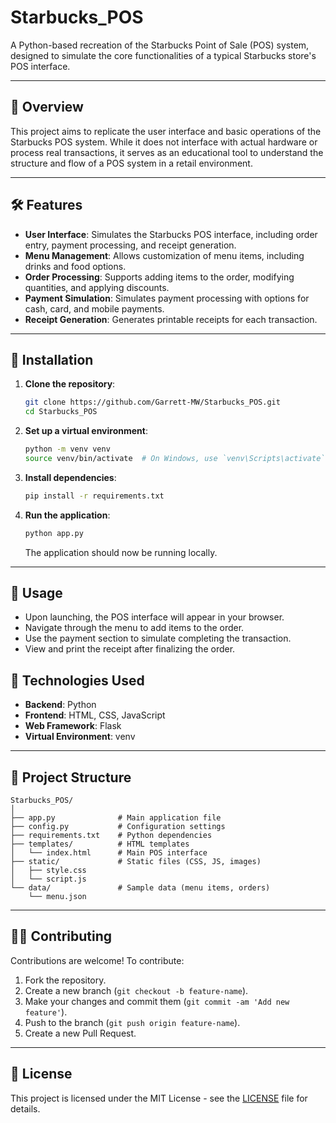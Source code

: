 # Starbucks_POS

A Python-based recreation of the Starbucks Point of Sale (POS) system, designed to simulate the core functionalities of a typical Starbucks store's POS interface.

---

## 📌 Overview

This project aims to replicate the user interface and basic operations of the Starbucks POS system.
While it does not interface with actual hardware or process real transactions, it serves as an educational tool to understand the structure and flow of a POS system in a retail environment.

---

## 🛠️ Features

- **User Interface**: Simulates the Starbucks POS interface, including order entry, payment processing, and receipt generation.
- **Menu Management**: Allows customization of menu items, including drinks and food options.
- **Order Processing**: Supports adding items to the order, modifying quantities, and applying discounts.
- **Payment Simulation**: Simulates payment processing with options for cash, card, and mobile payments.
- **Receipt Generation**: Generates printable receipts for each transaction.

---

## 🚀 Installation

1. **Clone the repository**:

   ```bash
   git clone https://github.com/Garrett-MW/Starbucks_POS.git
   cd Starbucks_POS
   ```

2. **Set up a virtual environment**:

   ```bash
   python -m venv venv
   source venv/bin/activate  # On Windows, use `venv\Scripts\activate`
   ```

3. **Install dependencies**:

   ```bash
   pip install -r requirements.txt
   ```

4. **Run the application**:

   ```bash
   python app.py
   ```

   The application should now be running locally.

---

## 🧪 Usage

- Upon launching, the POS interface will appear in your browser.
- Navigate through the menu to add items to the order.
- Use the payment section to simulate completing the transaction.
- View and print the receipt after finalizing the order.

## 🧱 Technologies Used

- **Backend**: Python
- **Frontend**: HTML, CSS, JavaScript
- **Web Framework**: Flask
- **Virtual Environment**: venv

---

## 📂 Project Structure

```
Starbucks_POS/
│
├── app.py              # Main application file
├── config.py           # Configuration settings
├── requirements.txt    # Python dependencies
├── templates/          # HTML templates
│   └── index.html      # Main POS interface
├── static/             # Static files (CSS, JS, images)
│   ├── style.css
│   └── script.js
└── data/               # Sample data (menu items, orders)
    └── menu.json
```

---

## 🧑‍💻 Contributing

Contributions are welcome! To contribute:

1. Fork the repository.
2. Create a new branch (`git checkout -b feature-name`).
3. Make your changes and commit them (`git commit -am 'Add new feature'`).
4. Push to the branch (`git push origin feature-name`).
5. Create a new Pull Request.

---

## 📄 License

This project is licensed under the MIT License - see the [LICENSE](LICENSE) file for details.

